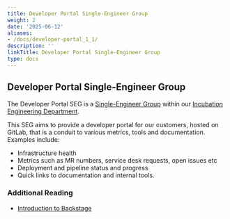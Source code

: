 ```yaml
---
title: Developer Portal Single-Engineer Group
weight: 2
date: '2025-06-12'
aliases:
- /docs/developer-portal_1_1/
description: ''
linkTitle: Developer Portal Single-Engineer Group
type: docs
---
```


## Developer Portal Single-Engineer Group

The Developer Portal SEG is a [Single-Engineer Group](/handbook/company/structure/#single-engineer-groups) within our [Incubation Engineering Department](/handbook/engineering/development/incubation/).  

This SEG aims to provide a developer portal for our customers, hosted on GitLab, that is a conduit to various metrics, tools and documentation.  Examples include:

* Infrastructure health  
* Metrics such as MR numbers, service desk requests, open issues etc
* Deployment and pipeline status and progress
* Quick links to documentation and internal tools.  

### Additional Reading

* [Introduction to Backstage](https://www.youtube.com/watch?v=1XtJ5FAOjPk)
